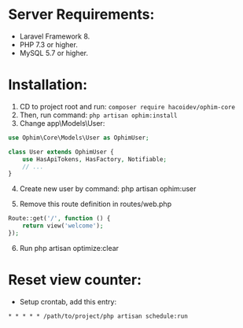 # Server Requirements:
- Laravel Framework 8.
- PHP 7.3 or higher.
- MySQL 5.7 or higher.

# Installation:
1. CD to project root and run: `composer require hacoidev/ophim-core`
2. Then, run command: `php artisan ophim:install`
3. Change app\Models\User:
```php
use Ophim\Core\Models\User as OphimUser;

class User extends OphimUser {
    use HasApiTokens, HasFactory, Notifiable;
    // ...
}
```
4. Create new user by command: php artisan ophim:user

5. Remove this route definition in routes/web.php
```php
Route::get('/', function () {
    return view('welcome');
});
```
6. Run php artisan optimize:clear

# Reset view counter:
- Setup crontab, add this entry:
```
* * * * * /path/to/project/php artisan schedule:run
```
